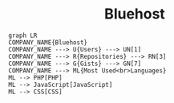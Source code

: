 <h1 align="center">Bluehost</h1>

```mermaid
graph LR
COMPANY_NAME{Bluehost}
COMPANY_NAME ---> U{Users} ---> UN[1]
COMPANY_NAME ---> R{Repositories} ---> RN[3]
COMPANY_NAME ---> G{Gists} ---> GN[7]
COMPANY_NAME ---> ML{Most Used<br>Languages}
ML --> PHP[PHP]
ML --> JavaScript[JavaScript]
ML --> CSS[CSS]
```
